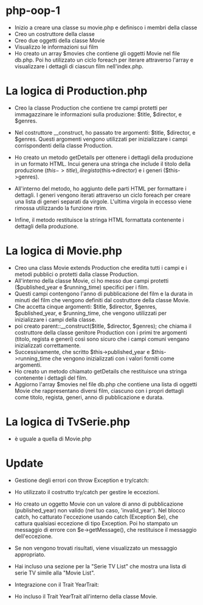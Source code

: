 # php-oop-1

- Inizio a creare una classe su movie.php e definisco i membri della classe
- Creo un costruttore della classe
- Creo due oggetti della classe Movie 
- Visualizzo le informazioni sui film
- Ho creato un array $movies che contiene gli oggetti Movie nel file db.php. Poi ho utilizzato un ciclo foreach per iterare attraverso l'array e visualizzare i dettagli di ciascun film nell'index.php.

# La logica di Production.php
- Creo la classe Production che contiene tre campi protetti per immagazzinare le informazioni sulla produzione: $title, $director, e $genres.

- Nel costruttore __construct, ho passato tre argomenti: $title, $director, e $genres. Questi argomenti vengono utilizzati per inizializzare i campi corrispondenti della classe Production.

- Ho creato un metodo getDetails per ottenere i dettagli della produzione in un formato HTML. Incui genera una stringa che include il titolo della produzione ($this->title), il regista ($this->director) e i generi ($this->genres).

- All'interno del metodo, ho aggiunto delle parti HTML per formattare i dettagli. I generi vengono iterati attraverso un ciclo foreach per creare una lista di generi separati da virgole. L'ultima virgola in eccesso viene rimossa utilizzando la funzione rtrim.

- Infine, il metodo restituisce la stringa HTML formattata contenente i dettagli della produzione.

# La logica di Movie.php
- Creo una class Movie extends Production che eredita tutti i campi e i metodi pubblici o protetti dalla classe Production.
- All'interno della classe Movie, ci ho messo due campi protetti ($published_year e $running_time) specifici per i film.
- Questi campi contengono l'anno di pubblicazione del film e la durata in minuti del film che vengono definiti dal costruttore della classe Movie.
- Che accetta cinque argomenti: $title, $director, $genres, $published_year, e $running_time, che vengono utilizzati per inizializzare i campi della classe.
- poi creato parent::__construct($title, $director, $genres); che chiama il costruttore della classe genitore Production con i primi tre argomenti (titolo, regista e generi) così sono sicuro che i campi comuni vengano inizializzati correttamente.
- Successivamente, che scritto $this->published_year e $this->running_time che vengono inizializzati con i valori forniti come argomenti.
- Ho creato un metodo chiamato getDetails che restituisce una stringa contenente i dettagli del film.
- Aggiorno l'array $movies nel file db.php che contiene una lista di oggetti Movie che rappresentano diversi film, ciascuno con i propri dettagli come titolo, regista, generi, anno di pubblicazione e durata.

# La logica di TvSerie.php

- è uguale a quella di Movie.php

# Update
- Gestione degli errori con throw Exception e try/catch:

- Ho utilizzato il costrutto try/catch per gestire le eccezioni. 
- Ho creato un oggetto Movie con un valore di anno di pubblicazione (published_year) non valido (nel tuo caso, 'invalid_year').
Nel blocco catch, ho catturato l'eccezione usando catch (Exception $e), che cattura qualsiasi eccezione di tipo Exception. Poi ho stampato un messaggio di errore con $e->getMessage(), che restituisce il messaggio dell'eccezione.
- Se non vengono trovati risultati, viene visualizzato un messaggio appropriato.
- Hai incluso una sezione per la "Serie TV List" che mostra una lista di serie TV simile alla "Movie List".
- Integrazione con il Trait YearTrait:
- Ho incluso il Trait YearTrait all'interno della classe Movie.